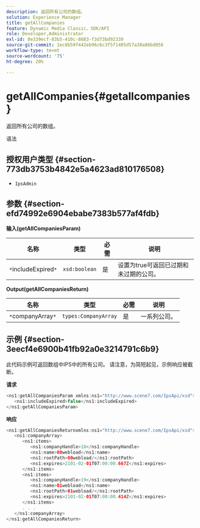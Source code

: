 ```yaml
---
description: 返回所有公司的数组。
solution: Experience Manager
title: getAllCompanies
feature: Dynamic Media Classic，SDK/API
role: Developer,Administrator
exl-id: 0e339ecf-83b5-410c-8683-f3d73bd92339
source-git-commit: 1ec8b59f442eb96c6c3f5f1405d57a38a86bd056
workflow-type: tm+mt
source-wordcount: '75'
ht-degree: 20%

---
```


# getAllCompanies{#getallcompanies}

返回所有公司的数组。

语法

## 授权用户类型 {#section-773db3753b4842e5a4623ad810176508}

* `IpsAdmin`

## 参数 {#section-efd74992e6904ebabe7383b577af4fdb}

**输入(getAllCompaniesParam)**

| 名称 | 类型 | 必需 | 说明 |
|---|---|---|---|
| `*`includeExpired`*` | `xsd:boolean` | 是 | 设置为true可返回已过期和未过期的公司。 |

**Output(getAllCompaniesReturn)**

| 名称 | 类型 | 必需 | 说明 |
|---|---|---|---|
| `*`companyArray`*` | `types:CompanyArray` | 是 | 一系列公司。 |

## 示例 {#section-3eecf4e6900b41fb92a0e3214791c6b9}

此代码示例可返回数组中IPS中的所有公司。 请注意，为简短起见，示例响应被截断。

**请求**

```java
<ns1:getAllCompaniesParam xmlns:ns1="http://www.scene7.com/IpsApi/xsd">
   <ns1:includeExpired>false</ns1:includeExpired>
</ns1:getAllCompaniesParam>
```

**响应**

```java
<ns1:getAllCompaniesReturnxmlns:ns1="http://www.scene7.com/IpsApi/xsd">
   <ns1:companyArray>
      <ns1:items>
         <ns1:companyHandle>18</ns1:companyHandle>
         <ns1:name>00webload</ns1:name>
         <ns1:rootPath>00webload/</ns1:rootPath>
         <ns1:expires>2101-02-01T07:00:00.667Z</ns1:expires>
      </ns1:items>
      <ns1:items>
         <ns1:companyHandle>19</ns1:companyHandle>
         <ns1:name>01webload</ns1:name>
         <ns1:rootPath>01webload/</ns1:rootPath>
         <ns1:expires>2101-02-01T07:00:00.414Z</ns1:expires>
      </ns1:items>
      . . .
   </ns1:companyArray>
</ns1:getAllCompaniesReturn>
```
